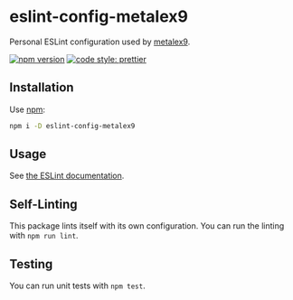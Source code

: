 # eslint-config-metalex9

Personal ESLint configuration used by [metalex9].

[![npm version](https://badge.fury.io/js/eslint-config-metalex9.svg)](https://badge.fury.io/js/eslint-config-metalex9)
[![code style: prettier](https://img.shields.io/badge/code_style-prettier-ff69b4.svg?style=flat-square)](https://github.com/prettier/prettier)

## Installation

Use [npm]:

```bash
npm i -D eslint-config-metalex9
```

## Usage

See [the ESLint documentation](https://eslint.org/docs/user-guide/configuring#extending-configuration-files).

## Self-Linting

This package lints itself with its own configuration.
You can run the linting with `npm run lint`.

## Testing

You can run unit tests with `npm test`.

[metalex9]: https://github.com/metalex9
[npm]: https://www.npmjs.com/
